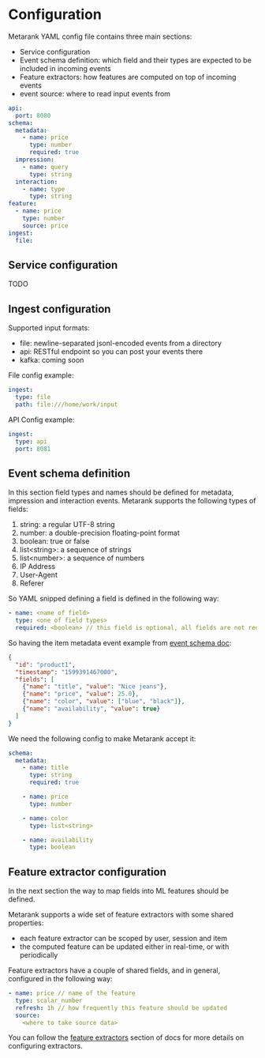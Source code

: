# Configuration

Metarank YAML config file contains three main sections:
* Service configuration
* Event schema definition: which field and their types are expected to be included in incoming events
* Feature extractors: how features are computed on top of incoming events
* event source: where to read input events from
```yaml
api:
  port: 8080
schema:
  metadata:
    - name: price
      type: number
      required: true
  impression:
    - name: query
      type: string
  interaction:
    - name: type 
      type: string
feature:
  - name: price
    type: number
    source: price
ingest:
  file:
```

## Service configuration

TODO

## Ingest configuration

Supported input formats:
* file: newline-separated jsonl-encoded events from a directory
* api: RESTful endpoint so you can post your events there
* kafka: coming soon

File config example:
```yaml
ingest:
  type: file
  path: file:///home/work/input
```

API Config example:
```yaml
ingest:
  type: api
  port: 8081
```


## Event schema definition

In this section field types and names should be defined for metadata, impression and interaction events. Metarank supports
the following types of fields:
1. string: a regular UTF-8 string
2. number: a double-precision floating-point format
3. boolean: true or false
4. list\<string\>: a sequence of strings
5. list\<number\>: a sequence of numbers
6. IP Address
7. User-Agent
8. Referer

So YAML snipped defining a field is defined in the following way:
```yaml
- name: <name of field>
  type: <one of field types>
  required: <boolean> // this field is optional, all fields are not required by default
```

So having the item metadata event example from [event schema doc](xx_event_schema.md):
```json
{
  "id": "product1", 
  "timestamp": "1599391467000", 
  "fields": [
    {"name": "title", "value": "Nice jeans"},
    {"name": "price", "value": 25.0},
    {"name": "color", "value": ["blue", "black"]},
    {"name": "availability", "value": true}
  ]
}
```

We need the following config to make Metarank accept it:

```yaml
schema:
  metadata:
    - name: title
      type: string
      required: true

    - name: price
      type: number

    - name: color
      type: list<string>

    - name: availability
      type: boolean      
```

## Feature extractor configuration

In the next section the way to map fields into ML features should be defined. 

Metarank supports a wide set of feature extractors with some shared properties:
* each feature extractor can be scoped by user, session and item
* the computed feature can be updated either in real-time, or with periodically

Feature extractors have a couple of shared fields, and in general, configured in the following way:
```yaml
- name: price // name of the feature
  type: scalar_number
  refresh: 1h // how frequently this feature should be updated
  source:
    <where to take source data>
```

You can follow the [feature extractors](xx_feature_extractors.md) section of docs for more details on configuring 
extractors.

